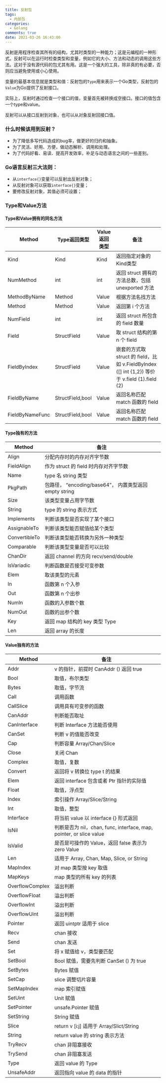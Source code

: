 ```yaml
---
title: 反射包
tags:
  - 内部包
categories:
  - Golang
comments: true
date: 2021-03-26 16:43:00
---
```



反射是用程序检查其所有的结构，尤其时类型的一种能力；这是元编程的一种形式。反射可以在运行时检查类型和变量，例如它的大小、方法和动态的调用这些方法。这对于没有源代码的包尤其有用。这是一个强大的工具，除非真的有必要，否则应当避免使用或小心使用。

变量的最基本信息就是类型和值：反射包的`Type`用来表示一个Go类型，反射包的`Value`为Go提供了反射接口。

实际上，反射时通过检查一个接口的值，变量首先被转换成空接口。接口的值包含一个type和value。

反射可以从接口反射到对象，也可以从对象反射回接口值。

### 什么时候该用到反射？

* 为了降低多写代码造成的bug率，做更好的归约和抽象。
* 为了灵活、好用、方便，做动态解析、调用和处理。
* 为了代码好看、易读、提高开发效率，补足与动态语言之间的一些差别。

### Go语言反射三大法则：

* 从`interface{}`变量可以反射出反射对象；
* 从反射对象可以获取`interface{}`变量；
* 要修改反射对象，其值必须可设置；

### Type和Value方法

#### Type和Value拥有的同名方法

|    Method    | Type返回类型 |    Value返回类型    | 备注 |
| ---------- | --- | ---------- | --- |
| Kind |  Kind | Kind |  返回指定对象的Kind类型 |
| NumMethod       |  int | int       |  返回 struct 拥有的方法总数，包括 unexported 方法 |
| MethodByName |	Method |	Value |	根据方法名找方法 |
| Method |	Method |	Value |	返回第 i 个方法 |
| NumField |	int |	int |	返回 struct 所包含的 field 数量 |
| Field |	StructField |	Value |	取 struct 结构的第 n 个 field |
| FieldByIndex |	StructField |	Value |	嵌套的方式取 struct 的 field，比如 v.FieldByIndex ([] int {1,2}) 等价于 v.field (1).field (2) |
| FieldByName |	StructField,bool |	Value |	返回名称匹配 match 函数的 field |
| FieldByNameFunc |	StructField,bool |	Value |	返回名称匹配 match 函数的 field |


#### Type独有的方法


| Method |	备注 |
| ---------- | --- |
| Align |	分配内存时的内存对齐字节数 |
| FieldAlign |	作为 struct 的 field 时内存对齐字节数 |
| Name |	type 名 string 类型 |
| PkgPath |	包路径， “encoding/base64”， 内置类型返回 empty string |
| Size |	该类型变量占用字节数 |
| String |	type 的 string 表示方式 |
| Implements |	判断该类型是否实现了某个接口 |
| AssignableTo |	判断该类型能否赋值给某个类型 |
| ConvertibleTo |	判断该类型能否转换为另外一种类型 |
| Comparable |	判断该类型变量是否可以比较 |
| ChanDir |	返回 channel 的方向 recv/send/double |
| IsVariadic |	判断函数是否接受可变参数 |
| Elem |	取该类型的元素 |
| In |	函数第 n 个入参 |
| Out |	函数第 n 个出参 |
| NumIn |	函数的入参数个数 |
| NumOut |	函数的出参个数 |
| Key |	返回 map 结构的 key 类型 Type |
| Len |	返回 array 的长度 |

#### Value独有的方法

| Method |	备注 |
| ---------- | --- |
| Addr |	v 的指针，前提时 CanAddr () 返回 true |
| Bool |	取值，布尔类型 |
| Bytes |	取值，字节流 |
| Call |	调用函数 |
| CallSlice |	调用具有可变参的函数 |
| CanAddr |	判断能否取址 |
| CanInterface |	判断 Interface 方法能否使用 |
| CanSet |	判断 v 的值能否改变 |
| Cap |	判断容量 Array/Chan/Slice |
| Close |	关闭 Chan |
| Complex |	取值，复数 |
| Convert |	返回将 v 转换位 type t 的结果 |
| Elem |	返回 interface 包含或者 Ptr 指针的实际值 |
| Float |	取值，浮点型 |
| Index | 索引操作	Array/Slice/String |
| Int |	取值，整型 |
| Interface |	将当前 value 以 interface {} 形式返回 |
| IsNil |	判断是否为 nil，chan, func, interface, map, pointer, or slice value |
| IsValid |	是否是可操作的 Value，返回 false 表示为 zero Value |
| Len |	适用于 Array, Chan, Map, Slice, or String |
| MapIndex |	对 map 类型按 key 取值 |
| MapKeys |	map 类型的所有 key 的列表 |
| OverflowComplex |	溢出判断 |
| OverflowFloat |	溢出判断 |
| OverflowInt |	溢出判断 |
| OverflowUint |	溢出判断 |
| Pointer |	返回 uintptr 适用于 slice |
| Recv |	chan 接收 |
| Send |	chan 发送 |
| Set |	将 x 赋值给 v，类型要匹配 |
| SetBool |	Bool 赋值，需要先判断 CanSet () 为 true |
| SetBytes |	Bytes 赋值 |
| SetCap |	slice 调整切片容量 |
| SetMapIndex |	map 索引赋值 |
| SetUint |	Unit 赋值 |
| SetPointer |	unsafe.Pointer 赋值 |
| SetString |	String 赋值 |
| Slice |	return v [i:j] 适用于 Array/Slict/String |
| String |	return value 的 string 表示方法 |
| TryRecv |	chan 非阻塞接收 |
| TrySend |	chan 非阻塞发送 |
| Type |	返回 value 的 Type |
| UnsafeAddr |	返回指向 value 的 data 的指针 |





